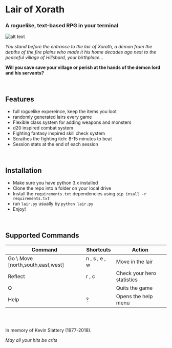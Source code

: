 # Lair of Xorath
### A roguelike, text-based RPG in your terminal

![alt text](https://s3.amazonaws.com/slashproject/img/misc/somegif.gif)

_You stand before the entrance to the lair of Xorath, a demon from the depths of the fire plains who made it his home decades ago next to the peaceful village of Hillsbard, your birthplace..._

**Will you save save your village or perish at the hands of the demon lord and his servants?**

<br/>

## Features

* full roguelike expereince, keep the items you loot
* randomly generated lairs every game 
* Flexible class system for adding weapons and monsters 
* d20 inspired combat system
* Fighting fantasy inspired skill check system
* Scrathes the fighting itch: 8-15 minutes to beat
* Session stats at the end of each session 

<br/>

## Installation

* Make sure you have python 3.x installed 
* Clone the repo into a folder on your local drive
* Install the `requirements.txt` dependencies using `pip insall -r requirements.txt`
* run `lair.py` usually by `python lair.py` 
* Enjoy!
<br/>

## Supported Commands
| Command | Shortcuts | Action |
| ----------- | ----------- | ----------- |
| Go \ Move [north,south,east,west] | n , s , e , w | Move in the lair
| Reflect | r , c | Check your hero statistics
| Q | | Quits the game 
| Help | ? | Opens the help menu 
<br/>

##

In memory of Kevin Slattery (1977-2018).

_May all your hits be crits_
